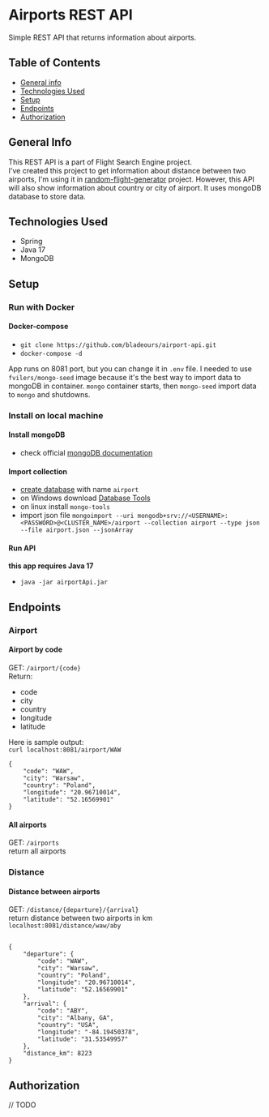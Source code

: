 # Airports REST API
Simple REST API that returns information about airports.

## Table of Contents
* [General info](#general-info)
* [Technologies Used](#technologies-used)
* [Setup](#setup)
* [Endpoints](#endpoints)
* [Authorization](#authorization)


## General Info
This REST API is a part of Flight Search Engine project. \
I've created this project to get information about distance between two airports, I'm using it in
[random-flight-generator](https://github.com/bladeours/random-flights-generator) project. However, this API will also
show information about country or city of airport. It uses mongoDB database to store data.


## Technologies Used
* Spring
* Java 17
* MongoDB


## Setup
### Run with Docker
#### Docker-compose

* `git clone https://github.com/bladeours/airport-api.git`
* `docker-compose -d` 

App runs on 8081 port, but you can change it in `.env` file. I needed to use `fvilers/mongo-seed` image because 
it's the best way to import data to mongoDB in container. `mongo` container 
starts, then `mongo-seed` import data to `mongo` and shutdowns.

### Install on local machine
#### Install mongoDB
* check official [mongoDB documentation](https://www.mongodb.com/docs/manual/installation/)

#### Import collection
* [create database](https://www.mongodb.com/basics/create-database) with name `airport`
* on Windows download [Database Tools](https://www.mongodb.com/try/download/database-tools)
* on linux install `mongo-tools`
* import json file `mongoimport --uri mongodb+srv://<USERNAME>:<PASSWORD>@<CLUSTER_NAME>/airport --collection airport --type json --file airport.json --jsonArray`

#### Run API
**this app requires Java 17**
* `java -jar airportApi.jar`



## Endpoints

### Airport

#### Airport by code
GET: `/airport/{code}` \
Return:
* code
* city
* country
* longitude
* latitude

Here is sample output:
\
`curl localhost:8081/airport/WAW`
```
{
    "code": "WAW",
    "city": "Warsaw",
    "country": "Poland",
    "longitude": "20.96710014",
    "latitude": "52.16569901"
}
```
#### All airports

GET: `/airports` \
return all airports

### Distance

#### Distance between airports

GET: `/distance/{departure}/{arrival}` \
return distance between two airports in km \
`localhost:8081/distance/waw/aby`
```

{
    "departure": {
        "code": "WAW",
        "city": "Warsaw",
        "country": "Poland",
        "longitude": "20.96710014",
        "latitude": "52.16569901"
    },
    "arrival": {
        "code": "ABY",
        "city": "Albany, GA",
        "country": "USA",
        "longitude": "-84.19450378",
        "latitude": "31.53549957"
    },
    "distance_km": 8223
}
```

## Authorization
// TODO
